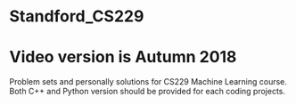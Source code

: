 # Standford_CS229
# Video version is Autumn 2018

Problem sets and personally solutions for CS229 Machine Learning course.
Both C++ and Python version should be provided for each coding projects.
